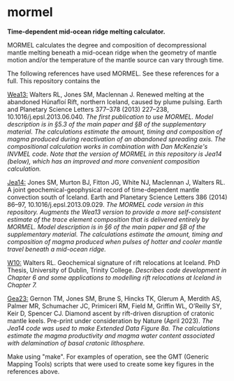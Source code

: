 # mormel
**Time-dependent mid-ocean ridge melting calculator.**

MORMEL calculates the degree and composition of decompressional mantle melting beneath a mid-ocean ridge when the geometry of mantle motion and/or the temperature of the mantle source can vary through time.  

The following references have used MORMEL.  See these references for a full.  This repository contains the 

[Wea13:](http://doi.org/10.1016/j.epsl.2013.06.040)  Walters RL, Jones SM, Maclennan J.  Renewed melting at the abandoned Húnafloí Rift, northern Iceland, caused by plume pulsing.  Earth and Planetary Science Letters 377–378 (2013) 227–238, 10.1016/j.epsl.2013.06.040.  *The first publication to use MORMEL.  Model description is in §5.3 of the main paper and §B of the supplementary material.  The calculations estimate the amount, timing and composition of magma produced during reactivation of an abandoned spreading axis.  The compositional calculation works in combination with Dan McKenzie's INVMEL code.  Note that the version of MORMEL in this repository is Jea14 (below), which has an improved and more convenient composition calculation.*  

[Jea14:](http://doi.org/10.1016/j.epsl.2013.09.029) Jones SM, Murton BJ, Fitton JG, White NJ, Maclennan J, Walters RL.  A joint geochemical-geophysical record of time-dependent mantle convection south of Iceland.  Earth and Planetary Science Letters 386 (2014) 86–97, 10.1016/j.epsl.2013.09.029.  *The MORMEL code version in this repository.  Augments the Wea13 version to provide a more self-consistent estimate of the trace element composition that is delivered entirely by MORMEL.  Model description is in §6 of the main paper and §B of the supplementary material.  The calculations estimate the amount, timing and composition of magma produced when pulses of hotter and cooler mantle travel beneath a mid-ocean ridge.*  

[W10:](http://www.tara.tcd.ie/handle/2262/78244)  Walters RL.  Geochemical signature of rift relocations at Iceland.  PhD Thesis, University of Dublin, Trinity College.  *Describes code development in Chapter 6 and some applications to modelling rift relocations at Iceland in Chapter 7.*

[Gea23:](http://doi.org/10.21203/rs.3.rs-986686/v1)  Gernon TM, Jones SM, Brune S, Hincks TK, Glerum A, Merdith AS, Palmer MR, Schumacher JC, Primiceri RM, Field M, Griffin WL, O’Reilly SY, Keir D, Spencer CJ.  Diamond ascent by rift-driven disruption of cratonic mantle keels.  Pre-print under consideration by Nature (April 2023).  *The Jea14 code was used to make Extended Data Figure 8a.  The calculations estimate the magma productivity and magma water content associated with delamination of basal cratonic lithosphere.*

Make using "make". For examples of operation, see the GMT (Generic Mapping Tools) scripts that were used to create some key figures in the references above. 



